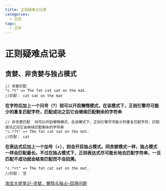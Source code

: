 ```yaml
---
title: 正则疑难点记录
categories: 
  - 正则
tags: 
  - 正则
---
```

# 正则疑难点记录

## 贪婪、非贪婪与独占模式

```
// 贪婪匹配
"c.*t" => The fat cat sat on the mat.
//匹配： cat sat on the mat
```
**在字符后加上一个问号（?）则可以开启懒惰模式，在该模式下，正则引擎尽可能少的重复匹配字符，匹配成功之后它会继续匹配剩余的字符串**
```
// 非贪婪匹配  则可以开启懒惰模式，在该模式下，正则引擎尽可能少的重复匹配字符，匹配成功之后它会继续匹配剩余的字符串
"c.*?t" => The fat cat sat on the mat.
//匹配： cat
```
**在表达式后加上一个加号（+），则会开启独占模式。同贪婪模式一样，独占模式一样会匹配最长。不过在独占模式下，正则表达式尽可能长地去匹配字符串，一旦匹配不成功就会结束匹配而不会回溯。**
```
"c.*+t" => The fat cat sat on the mat.
//匹配： 空
```
[淘宝大佬笔记-贪婪、懒惰与独占-回溯问题](https://www.cnblogs.com/study-everyday/p/7426862.html)  
